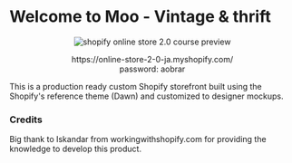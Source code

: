 # Welcome to Moo - Vintage & thrift

<div align="center">
  <img src="https://cdn.shopify.com/s/files/1/0600/7078/9312/files/ezgif.com-gif-maker.gif?v=1632495493" alt="shopify online store 2.0 course preview">
  <p align="center">
    <span>https://online-store-2-0-ja.myshopify.com/</span><br>
    <span>password: aobrar</span>
  </p>
</div>

This is a production ready custom Shopify storefront built using the Shopify's reference theme (Dawn) and customized to designer mockups.

### Credits
Big thank to Iskandar from workingwithshopify.com for providing the knowledge to develop this product.
